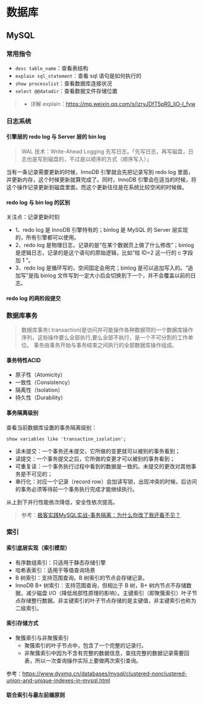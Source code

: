 # 数据库

## MySQL

### 常用指令

- `desc table_name`：查看表结构
- `explain sql_statement`：查看 sql 语句是如何执行的
- `show processlist`：查看数据库连接状况
- `select @@datadir`：查看数据文件存储位置

>- 详解 explain：https://mp.weixin.qq.com/s/izryJDfT5pR0_ljO-l_fyw

### 日志系统

#### 引擎层的 redo log 与 Server 层的 bin log

> WAL 技术：Write-Ahead Logging 先写日志。「先写日志，再写磁盘，日志也是写到磁盘的，不过是以顺序的方式（顺序写入）」

当有一条记录需要更新的时候，InnoDB 引擎就会先把记录写到 redo log 里面，并更新内存，这个时候更新就算完成了。同时，InnoDB 引擎会在适当的时候，将这个操作记录更新到磁盘里面，而这个更新往往是在系统比较空闲的时候做。

#### redo log 与 bin log 的区别

关注点：记录更新时刻

- 1、redo log 是 InnoDB 引擎特有的；binlog 是 MySQL 的 Server 层实现的，所有引擎都可以使用。
- 2、redo log 是物理日志，记录的是“在某个数据页上做了什么修改”；binlog 是逻辑日志，记录的是这个语句的原始逻辑，比如“给 ID=2 这一行的 c 字段加 1 ”。
- 3、redo log 是循环写的，空间固定会用完；binlog 是可以追加写入的。“追加写”是指 binlog 文件写到一定大小后会切换到下一个，并不会覆盖以前的日志。

#### redo log 的两阶段提交

### 数据库事务

>数据库事务( transaction)是访问并可能操作各种数据项的一个数据库操作序列，这些操作要么全部执行,要么全部不执行，是一个不可分割的工作单位。 事务由事务开始与事务结束之间执行的全部数据库操作组成。

#### 事务特性ACID

- 原子性（Atomicity）
- 一致性（Consistency）
- 隔离性（Isolation）
- 持久性（Durability）

#### 事务隔离级别

查看当前数据库设置的事务隔离级别：

```mysql
show variables like 'transaction_isolation';
```

- 读未提交：一个事务还未提交，它所做的变更就可以被别的事务看到；
- 读提交：一个事务提交之后，它所做的变更才可以被别的事务看到；
- 可重复读：一个事务执行过程中看到的数据是一致的。未提交的更改对其他事务是不可见的；
- 串行化：对应一个记录（record row）会加读写锁，出现冲突的时候，后访问的事务必须等待前一个事务执行完成才能继续执行。

从上到下并行性能依次降低，安全性依次提高。

> 参考：[极客实践MySQL实战-事务隔离：为什么你改了我还看不见？](https://time.geekbang.org/column/article/68963)

### 索引

#### 索引底层实现（索引模型）

- 有序数组索引：只适用于静态存储引擎
- 哈希表索引：适用于等值查询场景
- B 树索引：支持范围查询。B 树索引的节点会存储记录。
- InnoDB B+ 树索引：支持范围查询，但相比于 B 树，B+ 树内节点不存储数据，减少磁盘 I/O（降低局部性原理的影响）。主键索引（即聚簇索引）叶子节点存储整行数据。非主键索引的叶子节点存储的是主键值，非主键索引也称为二级索引。

#### 索引存储方式

- 聚簇索引与非聚簇索引
  - 聚簇索引的叶子节点中，包含了一个完整的记录行。
  - 非聚簇索引中因为不含有完整的数据信息，查找完整的数据记录需要回表，所以一次查询操作实际上要做两次索引查询。

参考：https://www.dyxmq.cn/databases/mysql/clustered-nonclustered-union-and-unique-indexes-in-mysql.html

#### 联合索引与最左前缀原则